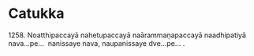 # Catukka

1258\. Noatthipaccayā nahetupaccayā naārammaṇapaccayā naadhipatiyā nava…pe…  nanissaye nava, naupanissaye dve…pe… .
